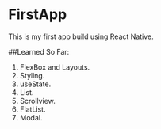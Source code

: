# FirstApp

This is my first app build using React Native.

##Learned So Far:

1. FlexBox and Layouts.
2. Styling.
3. useState.
4. List.
5. Scrollview.
6. FlatList.
7. Modal.
